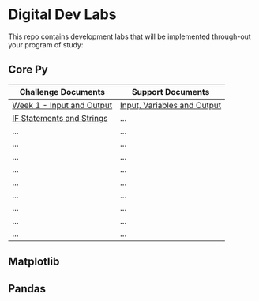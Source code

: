 # Digital Dev Labs
This repo contains development labs that will be implemented through-out your program of study:

## Core Py

| Challenge Documents                                                                                                                                | Support Documents                                                                                                                                                                         |
| -------------------------------------------------------------------------------------------------------------------------------------------------- | ----------------------------------------------------------------------------------------------------------------------------------------------------------------------------------------- |
| [Week 1 - Input and Output](https://github.com/BHWeston/digi-design-dev-py/blob/main/Challenge-Workbooks/01%20-%20Variables%20and%20Arithmetic.md) | [Input, Variables and Output](https://github.com/BHWeston/digi-design-dev-py/blob/278395e4b8ccad65c44728b84e57610ee022bd41/Support%20Guides/01%20-%20Input%20-%20Storage%20-%20Output.md) |
| [IF Statements and Strings](https://github.com/BHWeston/digi-design-dev-py/blob/main/Challenge-Workbooks/IF%20Statements%20and%20Strings.md)                                                                                                                                                | ...                                                                                                                                                                                       |
| ...                                                                                                                                                | ...                                                                                                                                                                                       |
| ...                                                                                                                                                | ...                                                                                                                                                                                       |
| ...                                                                                                                                                | ...                                                                                                                                                                                       |
| ...                                                                                                                                                | ...                                                                                                                                                                                       |
| ...                                                                                                                                                | ...                                                                                                                                                                                       |
| ...                                                                                                                                                | ...                                                                                                                                                                                       |
| ...                                                                                                                                                | ...                                                                                                                                                                                       |
| ...                                                                                                                                                | ...                                                                                                                                                                                       |
| ...                                                                                                                                                | ...                                                                                                                                                                                       |




## Matplotlib

## Pandas